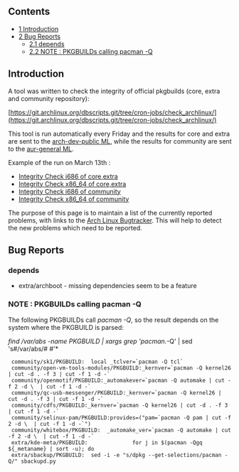 ## Contents

*   [1 Introduction](#Introduction)
*   [2 Bug Reports](#Bug_Reports)
    *   [2.1 depends](#depends)
    *   [2.2 NOTE : PKGBUILDs calling pacman -Q](#NOTE_:_PKGBUILDs_calling_pacman_-Q)

## Introduction

A tool was written to check the integrity of official pkgbuilds (core, extra and community repository):

[https://git.archlinux.org/dbscripts.git/tree/cron-jobs/check_archlinux/](https://git.archlinux.org/dbscripts.git/tree/cron-jobs/check_archlinux/)

This tool is run automatically every Friday and the results for core and extra are sent to the [arch-dev-public ML](https://lists.archlinux.org/listinfo/arch-dev-public), while the results for community are sent to the [aur-general ML](https://lists.archlinux.org/listinfo/aur-general).

Example of the run on March 13th :

*   [Integrity Check i686 of core,extra](https://lists.archlinux.org/pipermail/arch-dev-public/2009-March/010715.html)
*   [Integrity Check x86_64 of core,extra](https://lists.archlinux.org/pipermail/arch-dev-public/2009-March/010716.html)
*   [Integrity Check i686 of community](https://lists.archlinux.org/pipermail/aur-general/2009-March/004054.html)
*   [Integrity Check x86_64 of community](https://lists.archlinux.org/pipermail/aur-general/2009-March/004055.html)

The purpose of this page is to maintain a list of the currently reported problems, with links to the [Arch Linux Bugtracker](https://bugs.archlinux.org/). This will help to detect the new problems which need to be reported.

## Bug Reports

### depends

*   extra/archboot - missing dependencies seem to be a feature

### NOTE : PKGBUILDs calling pacman -Q

The following PKGBUILDs call *pacman -Q*, so the result depends on the system where the PKGBUILD is parsed:

*find /var/abs -name PKGBUILD | xargs grep 'pacman.*-Q' | sed 's#/var/abs/# #'*

```
 community/sk1/PKGBUILD:  local _tclver=`pacman -Q tcl`
 community/open-vm-tools-modules/PKGBUILD:_kernver=`pacman -Q kernel26 | cut -d . -f 3 | cut -f 1 -d -`
 community/openmotif/PKGBUILD:_automakever=`pacman -Q automake | cut -f 2 -d \  | cut -f 1 -d -`
 community/qc-usb-messenger/PKGBUILD:_kernver=`pacman -Q kernel26 | cut -d . -f 3 | cut -f 1 -d -`
 community/cdfs/PKGBUILD:_kernver=`pacman -Q kernel26 | cut -d . -f 3 | cut -f 1 -d -`
 community/selinux-pam/PKGBUILD:provides=("pam=`pacman -Q pam | cut -f 2 -d \  | cut -f 1 -d -`")
 community/whitebox/PKGBUILD:  _automake_ver=`pacman -Q automake | cut -f 2 -d \  | cut -f 1 -d -`
 extra/kde-meta/PKGBUILD:              for j in $(pacman -Qgq ${_metaname} | sort -u); do
 extra/sbackup/PKGBUILD:  sed -i -e "s/dpkg --get-selections/pacman -Q/" sbackupd.py

```